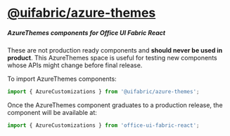# [@uifabric/azure-themes](http://dev.microsoft.com/fabric)

##### AzureThemes components for Office UI Fabric React

These are not production ready components and __should never be used in product__. This AzureThemes space is useful for testing new components whose APIs might change before final release.

To import AzureThemes components:

```js
import { AzureCustomizations } from '@uifabric/azure-themes';
```

Once the AzureThemes component graduates to a production release, the component will be available at:

```js
import { AzureCustomizations } from 'office-ui-fabric-react';
```
